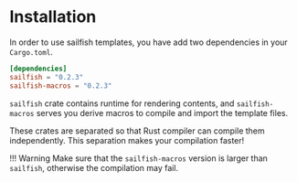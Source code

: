 # Installation

In order to use sailfish templates, you have add two dependencies in your `Cargo.toml`.

```toml
[dependencies]
sailfish = "0.2.3"
sailfish-macros = "0.2.3"
```

`sailfish` crate contains runtime for rendering contents, and `sailfish-macros` serves you derive macros to compile and import the template files.

These crates are separated so that Rust compiler can compile them independently. This separation makes your compilation faster!

!!! Warning
    Make sure that the `sailfish-macros` version is larger than `sailfish`, otherwise the compilation may fail.
